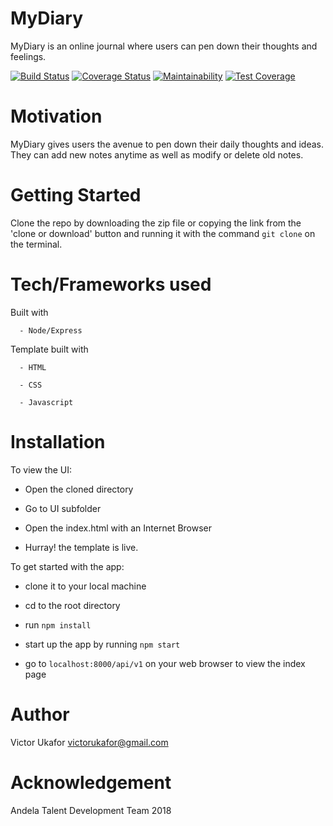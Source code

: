 # MyDiary 

MyDiary is an online journal where users can pen down their thoughts and feelings.

[![Build Status](https://travis-ci.org/VictorUkafor/MyDiary.svg?branch=develop)](https://travis-ci.org/VictorUkafor/MyDiary) [![Coverage Status](https://coveralls.io/repos/github/VictorUkafor/MyDiary/badge.svg?branch=develop)](https://coveralls.io/github/VictorUkafor/MyDiary?branch=develop) [![Maintainability](https://api.codeclimate.com/v1/badges/47ae678c6a8d217ca7f3/maintainability)](https://codeclimate.com/github/VictorUkafor/MyDiary/maintainability) [![Test Coverage](https://api.codeclimate.com/v1/badges/47ae678c6a8d217ca7f3/test_coverage)](https://codeclimate.com/github/VictorUkafor/MyDiary/test_coverage)


# Motivation

MyDiary gives users the avenue to pen down their daily thoughts and ideas. They can add new
notes anytime as well as modify or delete old notes.


# Getting Started

Clone the repo by downloading the zip file or copying the link from the 'clone or download' button and running it with the command ``git clone`` on the terminal.



# Tech/Frameworks used

Built with

      - Node/Express


Template built with

      - HTML

      - CSS

      - Javascript


# Installation

To view the UI:

*  Open the cloned directory

*  Go to UI subfolder

*  Open the index.html with an Internet Browser

* Hurray! the template is live.


To get started with the app:

* clone it to your local machine

* cd to the root directory

* run ``npm install``

* start up the app by running ``npm start``

* go to ``localhost:8000/api/v1`` on your web browser to view the index page



# Author

Victor Ukafor victorukafor@gmail.com



# Acknowledgement

Andela Talent Development Team 2018







